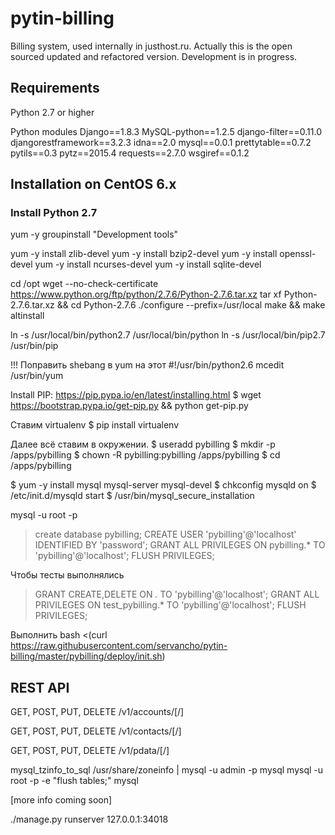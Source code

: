 # pytin-billing

Billing system, used internally in justhost.ru. Actually this is the open sourced updated and refactored version.
Development is in progress.

## Requirements

Python 2.7 or higher

Python modules
Django==1.8.3
MySQL-python==1.2.5
django-filter==0.11.0
djangorestframework==3.2.3
idna==2.0
mysql==0.0.1
prettytable==0.7.2
pytils==0.3
pytz==2015.4
requests==2.7.0
wsgiref==0.1.2


## Installation on CentOS 6.x

### Install Python 2.7

yum -y groupinstall "Development tools"

yum -y install zlib-devel
yum -y install bzip2-devel
yum -y install openssl-devel
yum -y install ncurses-devel
yum -y install sqlite-devel

cd /opt
wget --no-check-certificate https://www.python.org/ftp/python/2.7.6/Python-2.7.6.tar.xz
tar xf Python-2.7.6.tar.xz && cd Python-2.7.6
./configure --prefix=/usr/local
make && make altinstall

ln -s /usr/local/bin/python2.7 /usr/local/bin/python
ln -s /usr/local/bin/pip2.7 /usr/bin/pip

!!! Поправить shebang в yum на этот #!/usr/bin/python2.6 
mcedit /usr/bin/yum

Install PIP: https://pip.pypa.io/en/latest/installing.html
$ wget https://bootstrap.pypa.io/get-pip.py && python get-pip.py

Ставим virtualenv
$ pip install virtualenv

Далее всё ставим в окружении.
$ useradd pybilling
$ mkdir -p /apps/pybilling
$ chown -R pybilling:pybilling /apps/pybilling
$ cd /apps/pybilling

$ yum -y install mysql mysql-server mysql-devel
$ chkconfig mysqld on
$ /etc/init.d/mysqld start
$ /usr/bin/mysql_secure_installation

mysql -u root -p
> create database pybilling;
> CREATE USER 'pybilling'@'localhost' IDENTIFIED BY 'password';
> GRANT ALL PRIVILEGES ON pybilling.* TO 'pybilling'@'localhost';
> FLUSH PRIVILEGES;

Чтобы тесты выполнялись
> GRANT CREATE,DELETE ON *.* TO 'pybilling'@'localhost';
> GRANT ALL PRIVILEGES ON test_pybilling.* TO 'pybilling'@'localhost';
> FLUSH PRIVILEGES;

Выполнить 
bash <(curl https://raw.githubusercontent.com/servancho/pytin-billing/master/pybilling/deploy/init.sh)


## REST API

GET, POST, PUT, DELETE
/v1/accounts/[<id>/]

GET, POST, PUT, DELETE
/v1/contacts/[<id>/]

GET, POST, PUT, DELETE
/v1/pdata/[<id>/]

mysql_tzinfo_to_sql /usr/share/zoneinfo | mysql -u admin -p mysql
mysql -u root -p -e "flush tables;" mysql

[more info coming soon]

./manage.py runserver 127.0.0.1:34018

